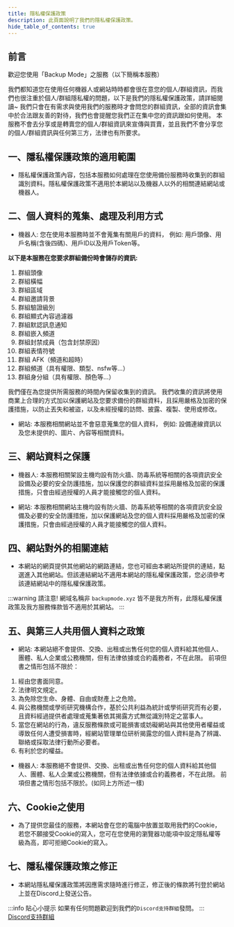 ```yaml
---
title: 隱私權保護政策
description: 此頁面說明了我們的隱私權保護政策。
hide_table_of_contents: true
---
```


## 前言
歡迎您使用「Backup Mode」之服務（以下簡稱本服務）

我們都知道您在使用任何機器人或網站時時都會很在意您的個人/群組資訊，而我們也很注重於個人/群組隱私權的問題，以下是我們的隱私權保護政策，請詳細閱讀~
我們只會在有需求與使用我們的服務時才會問您的群組資訊，全部的資訊會集中於合法跟友善的對待，我們也會提醒您我們正在集中您的資訊跟如何使用。
本服務不會去分享或是轉賣您的個人/群組資訊來宣傳與買賣，並且我們不會分享您的個人/群組資訊與任何第三方，法律也有所要求。

## 一、隱私權保護政策的適用範圍
* 隱私權保護政策內容，包括本服務如何處理在您使用備份服務時收集到的群組識別資料。隱私權保護政策不適用於本網站以及機器人以外的相關連結網站或機器人。

## 二、個人資料的蒐集、處理及利用方式
* 機器人: 您在使用本服務時並不會蒐集有關用戶的資料， 例如: 用戶頭像、用戶名稱(含後四碼)、用戶ID以及用戶Token等。

**以下是本服務在您要求群組備份時會儲存的資訊:**
1. 群組頭像
2. 群組橫幅
3. 群組區域
4. 群組邀請背景
5. 群組驗證級別
6. 群組顯式內容過濾器
7. 群組默認訊息通知
8. 群組嵌入頻道
9. 群組封禁成員（包含封禁原因）
10. 群組表情符號
11. 群組 AFK（頻道和超時）
12. 群組頻道（具有權限、類型、nsfw等...）
13. 群組身分組（具有權限、顏色等...）

我們僅在為您提供所需服務的時間內保留收集到的資訊。 我們收集的資訊將使用商業上合理的方式加以保護網站及您要求備份的群組資料，且採用嚴格及加密的保護措施，以防止丟失和被盜，以及未經授權的訪問、披露、複製、使用或修改。

* 網站: 本服務相關網站並不會惡意蒐集您的個人資料， 例如: 設備連線資訊以及您未提供的、圖片、內容等相關資料。

## 三、網站資料之保護
* 機器人: 本服務相關架設主機均設有防火牆、防毒系統等相關的各項資訊安全設備及必要的安全防護措施，加以保護您的群組資料並採用嚴格及加密的保護措施，只會由經過授權的人員才能接觸您的個人資料。

* 網站: 本服務相關網站主機均設有防火牆、防毒系統等相關的各項資訊安全設備及必要的安全防護措施，加以保護網站及您的個人資料採用嚴格及加密的保護措施，只會由經過授權的人員才能接觸您的個人資料。

## 四、網站對外的相關連結
* 本網站的網頁提供其他網站的網路連結，您也可經由本網站所提供的連結，點選進入其他網站。但該連結網站不適用本網站的隱私權保護政策，您必須參考該連結網站中的隱私權保護政策。

:::warning 請注意!
網域名稱非 `backupmode.xyz` 皆不是我方所有，此隱私權保護政策及我方服務條款皆不適用於其網站。
:::

## 五、與第三人共用個人資料之政策
* 網站: 本網站絕不會提供、交換、出租或出售任何您的個人資料給其他個人、團體、私人企業或公務機關，但有法律依據或合約義務者，不在此限。 前項但書之情形包括不限於：

1. 經由您書面同意。
2. 法律明文規定。
3. 為免除您生命、身體、自由或財產上之危險。
4. 與公務機關或學術研究機構合作，基於公共利益為統計或學術研究而有必要，且資料經過提供者處理或蒐集著依其揭露方式無從識別特定之當事人。
5. 當您在網站的行為，違反服務條款或可能損害或妨礙網站與其他使用者權益或導致任何人遭受損害時，經網站管理單位研析揭露您的個人資料是為了辨識、聯絡或採取法律行動所必要者。
6. 有利於您的權益。

* 機器人: 本服務絕不會提供、交換、出租或出售任何您的個人資料給其他個人、團體、私人企業或公務機關，但有法律依據或合約義務者，不在此限。 前項但書之情形包括不限於。(如同上方所述一樣)

## 六、Cookie之使用
* 為了提供您最佳的服務，本網站會在您的電腦中放置並取用我們的Cookie，若您不願接受Cookie的寫入，您可在您使用的瀏覽器功能項中設定隱私權等級為高，即可拒絕Cookie的寫入。

## 七、隱私權保護政策之修正
* 本網站隱私權保護政策將因應需求隨時進行修正，修正後的條款將刊登於網站上並在Discord上發送公告。

:::info 貼心小提示
    如果有任何問題歡迎到我們的`Discord支持群組`發問。
:::
[Discord支持群組](https://discord.backupmode.xyz)